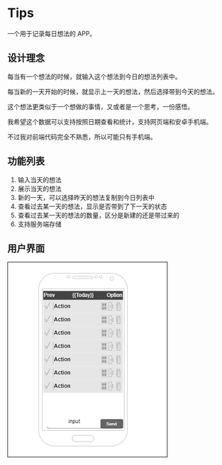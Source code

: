 # Tips

一个用于记录每日想法的 APP。

## 设计理念

每当有一个想法的时候，就输入这个想法到今日的想法列表中。

每当新的一天开始的时候，就显示上一天的想法，然后选择带到今天的想法。

这个想法更类似于一个想做的事情，又或者是一个思考，一份感悟。

我希望这个数据可以支持按照日期查看和统计，支持网页端和安卓手机端。

不过我对前端代码完全不熟悉，所以可能只有手机端。

## 功能列表

1. 输入当天的想法
2. 展示当天的想法
3. 新的一天，可以选择昨天的想法复制到今日列表中
4. 查看过去某一天的想法，显示是否带到了下一天的状态
5. 查看过去某一天的想法的数量，区分是新建的还是带过来的
6. 支持服务端存储

## 用户界面

![demo](demo.png)
